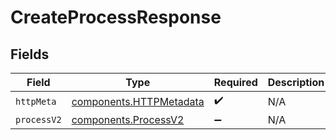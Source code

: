 # CreateProcessResponse


## Fields

| Field                                                              | Type                                                               | Required                                                           | Description                                                        |
| ------------------------------------------------------------------ | ------------------------------------------------------------------ | ------------------------------------------------------------------ | ------------------------------------------------------------------ |
| `httpMeta`                                                         | [components.HTTPMetadata](../../models/components/httpmetadata.md) | :heavy_check_mark:                                                 | N/A                                                                |
| `processV2`                                                        | [components.ProcessV2](../../models/components/processv2.md)       | :heavy_minus_sign:                                                 | N/A                                                                |